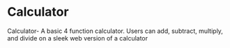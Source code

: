 # Calculator
Calculator- A basic 4 function calculator. Users can add, subtract, multiply, and divide on a sleek web version of a calculator
